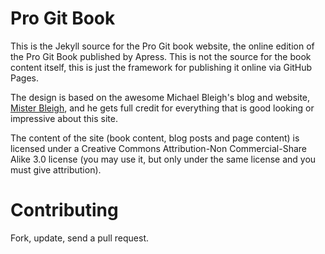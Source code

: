 Pro Git Book
==================

This is the Jekyll source for the Pro Git book website, the online edition of the Pro Git Book published by Apress.  This is not the source for the book content itself, this is just the framework for publishing it online via GitHub Pages.

The design is based on the awesome Michael Bleigh's blog and website, [Mister Bleigh](http://www.mbleigh.com/), and he gets full credit for everything that is good looking or impressive about this site.

The content of the site (book content, blog posts and page content) is licensed under a Creative Commons Attribution-Non Commercial-Share Alike 3.0 license (you may use it, but only under the same license and you must give attribution).

Contributing
============

Fork, update, send a pull request.
